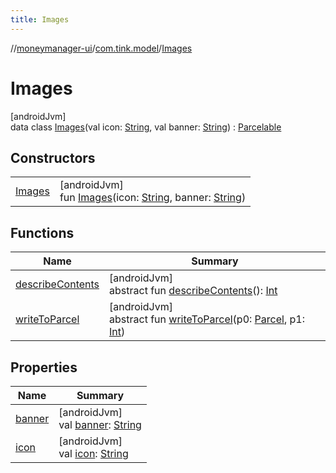 ```yaml
---
title: Images
---
```

//[moneymanager-ui](../../../index.html)/[com.tink.model](../index.html)/[Images](index.html)



# Images



[androidJvm]\
data class [Images](index.html)(val icon: [String](https://kotlinlang.org/api/latest/jvm/stdlib/kotlin/-string/index.html), val banner: [String](https://kotlinlang.org/api/latest/jvm/stdlib/kotlin/-string/index.html)) : [Parcelable](https://developer.android.com/reference/kotlin/android/os/Parcelable.html)



## Constructors


| | |
|---|---|
| [Images](-images.html) | [androidJvm]<br>fun [Images](-images.html)(icon: [String](https://kotlinlang.org/api/latest/jvm/stdlib/kotlin/-string/index.html), banner: [String](https://kotlinlang.org/api/latest/jvm/stdlib/kotlin/-string/index.html)) |


## Functions


| Name | Summary |
|---|---|
| [describeContents](../../com.tink.service.provider/-provider-filter/index.html#-1578325224%2FFunctions%2F1000845458) | [androidJvm]<br>abstract fun [describeContents](../../com.tink.service.provider/-provider-filter/index.html#-1578325224%2FFunctions%2F1000845458)(): [Int](https://kotlinlang.org/api/latest/jvm/stdlib/kotlin/-int/index.html) |
| [writeToParcel](../../com.tink.service.provider/-provider-filter/index.html#-1754457655%2FFunctions%2F1000845458) | [androidJvm]<br>abstract fun [writeToParcel](../../com.tink.service.provider/-provider-filter/index.html#-1754457655%2FFunctions%2F1000845458)(p0: [Parcel](https://developer.android.com/reference/kotlin/android/os/Parcel.html), p1: [Int](https://kotlinlang.org/api/latest/jvm/stdlib/kotlin/-int/index.html)) |


## Properties


| Name | Summary |
|---|---|
| [banner](banner.html) | [androidJvm]<br>val [banner](banner.html): [String](https://kotlinlang.org/api/latest/jvm/stdlib/kotlin/-string/index.html) |
| [icon](icon.html) | [androidJvm]<br>val [icon](icon.html): [String](https://kotlinlang.org/api/latest/jvm/stdlib/kotlin/-string/index.html) |

